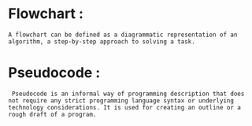 # Flowchart :
    A flowchart can be defined as a diagrammatic representation of an algorithm, a step-by-step approach to solving a task.

# Pseudocode :
     Pseudocode is an informal way of programming description that does not require any strict programming language syntax or underlying technology considerations. It is used for creating an outline or a rough draft of a program.
     